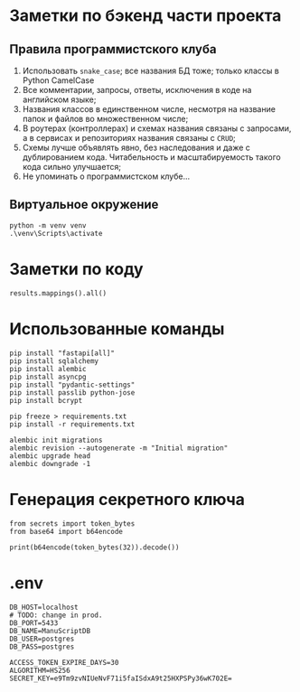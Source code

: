 # Заметки по бэкенд части проекта

## Правила программистского клуба

1. Использовать `snake_case`; все названия БД тоже; только классы в Python CamelCase
2. Все комментарии, запросы, ответы, исключения в коде на английском языке;
3. Названия классов в единственном числе, несмотря на название папок и файлов во множественном числе;
4. В роутерах (контроллерах) и схемах названия связаны с запросами, а в сервисах и репозиториях названия связаны
   с `CRUD`;
5. Схемы лучше объявлять явно, без наследования и даже с дублированием кода. Читабельность и масштабируемость такого кода сильно улучшается;
6. Не упоминать о программистском клубе...

## Виртуальное окружение

```
python -m venv venv
.\venv\Scripts\activate
```

# Заметки по коду

`results.mappings().all()`

# Использованные команды

`pip install "fastapi[all]"`\
`pip install sqlalchemy`\
`pip install alembic`\
`pip install asyncpg`\
`pip install "pydantic-settings"`\
`pip install passlib python-jose`\
`pip install bcrypt`

`pip freeze > requirements.txt`\
`pip install -r requirements.txt`

`alembic init migrations`\
`alembic revision --autogenerate -m "Initial migration"`\
`alembic upgrade head`\
`alembic downgrade -1`

# Генерация секретного ключа

```
from secrets import token_bytes
from base64 import b64encode

print(b64encode(token_bytes(32)).decode())
```

# .env

```
DB_HOST=localhost
# TODO: change in prod.
DB_PORT=5433
DB_NAME=ManuScriptDB
DB_USER=postgres
DB_PASS=postgres

ACCESS_TOKEN_EXPIRE_DAYS=30
ALGORITHM=HS256
SECRET_KEY=e9Tm9zvNIUeNvF71i5faISdxA9t25HXPSPy36wK702E=
```